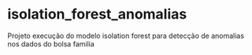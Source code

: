 # isolation_forest_anomalias
Projeto execução do modelo isolation forest para detecção de anomalias nos dados do bolsa familia 
